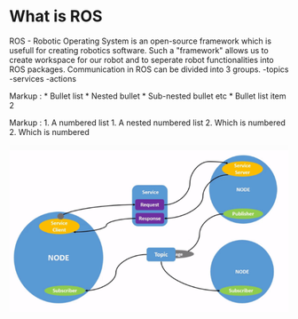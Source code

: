 # What is ROS
ROS - Robotic Operating System is an open-source framework which is usefull for creating robotics software.
Such a "framework" allows us to create workspace for our robot and to seperate robot functionalities into 
ROS packages. Communication in ROS can be divided into 3 groups.
-topics
-services
-actions

Markup : * Bullet list
              * Nested bullet
                  * Sub-nested bullet etc
          * Bullet list item 2
          
          
 Markup : 1. A numbered list
              1. A nested numbered list
              2. Which is numbered
          2. Which is numbered
          
![img_3.png](img_3.png)
